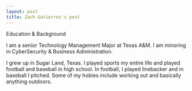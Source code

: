 ```yaml
---
layout: post
title: Zach Gutierrez's post
---
```


Education & Background

I am a senior Technology Management Major at Texas A&M. I am minoring in CyberSecurity & Business Administration.

I grew up in Sugar Land, Texas. I played sports my entire life and played football and baseball in high school. In football,
I played linebacker and in baseball I pitched. Some of my hobies include working out and basically anything outdoors.
